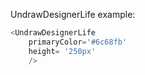 UndrawDesignerLife example:
```js 
<UndrawDesignerLife
    primaryColor='#6c68fb'
    height= '250px'
    />
```